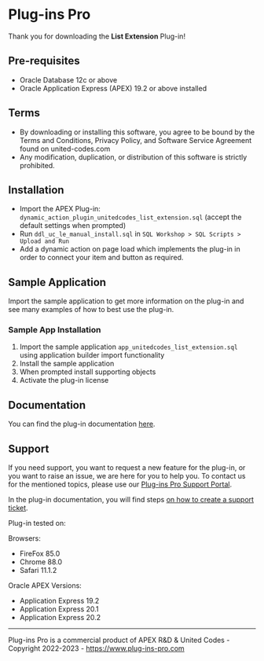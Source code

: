 # Plug-ins Pro

Thank you for downloading the **List Extension** Plug-in!

## Pre-requisites

- Oracle Database 12c or above
- Oracle Application Express (APEX) 19.2 or above installed

## Terms

- By downloading or installing this software, you agree to be bound by the Terms and Conditions, Privacy Policy, and Software Service Agreement found on united-codes.com
- Any modification, duplication, or distribution of this software is strictly prohibited.

## Installation

- Import the APEX Plug-in: `dynamic_action_plugin_unitedcodes_list_extension.sql` (accept the default settings when prompted)
- Run `ddl_uc_le_manual_install.sql` in `SQL Workshop > SQL Scripts > Upload and Run`
- Add a dynamic action on page load which implements the plug-in in order to connect your item and button as required.

## Sample Application

Import the sample application to get more information on the plug-in and see many examples of how to best use the plug-in.

### Sample App Installation

1. Import the sample application `app_unitedcodes_list_extension.sql` using application builder import functionality
2. Install the sample application
3. When prompted install supporting objects
4. Activate the plug-in license

## Documentation

You can find the plug-in documentation [here](https://www.plug-ins-pro.com/docs/list-extension/).

## Support

If you need support, you want to request a new feature for the plug-in, or you want to raise an issue, we are here for you to help you. To contact us for the mentioned topics, please use our [Plug-ins Pro Support Portal](https://www.plug-ins-pro.com/ords/uc/r/pip_portal/login_desktop).

In the plug-in documentation, you will find steps [on how to create a support ticket](https://www.plug-ins-pro.com/docs/list-extension/other-support).

Plug-in tested on:

 Browsers:
- FireFox 85.0
- Chrome 88.0
- Safari 11.1.2

Oracle APEX Versions:

- Application Express 19.2
- Application Express 20.1
- Application Express 20.2

---

Plug-ins Pro is a commercial product of APEX R&D & United Codes - Copyright 2022-2023 - <https://www.plug-ins-pro.com>

